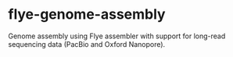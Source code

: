 # flye-genome-assembly
Genome assembly using Flye assembler with support for long-read sequencing data (PacBio and Oxford Nanopore).
